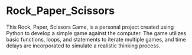 # Rock_Paper_Scissors
This Rock, Paper, Scissors Game, is a personal project created using Python to develop a simple game against the computer. The game utilizes basic functions, loops, and statements to iterate multiple games, and time delays are incorporated to simulate a realistic thinking process.
